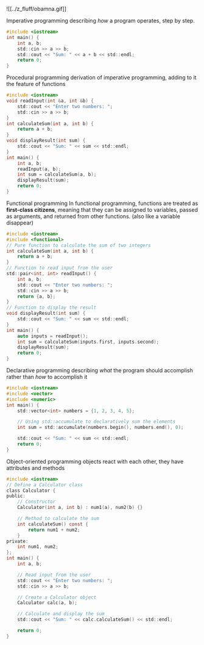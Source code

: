 ![[../z_fluff/obamna.gif]]

Imperative programming
describing _how_ a program operates, step by step.
```c
#include <iostream>
int main() {
    int a, b;
    std::cin >> a >> b;
    std::cout << "Sum: " << a + b << std::endl;
    return 0;
}

```
Procedural programming
derivation of imperative programming, adding to it the feature of functions
```c
#include <iostream>
void readInput(int &a, int &b) {
    std::cout << "Enter two numbers: ";
    std::cin >> a >> b;
}
int calculateSum(int a, int b) {
    return a + b;
}
void displayResult(int sum) {
    std::cout << "Sum: " << sum << std::endl;
}
int main() {
    int a, b;
    readInput(a, b);
    int sum = calculateSum(a, b);
    displayResult(sum);
    return 0;
}

```
Functional programming
In functional programming, functions are treated as **first-class citizens**, meaning that they can be assigned to variables, passed as arguments, and returned from other functions. (also like a variable disappear)
```c
#include <iostream>
#include <functional>
// Pure function to calculate the sum of two integers
int calculateSum(int a, int b) {
    return a + b;
}
// Function to read input from the user
std::pair<int, int> readInput() {
    int a, b;
    std::cout << "Enter two numbers: ";
    std::cin >> a >> b;
    return {a, b};
}
// Function to display the result
void displayResult(int sum) {
    std::cout << "Sum: " << sum << std::endl;
}
int main() {
    auto inputs = readInput();
    int sum = calculateSum(inputs.first, inputs.second);
    displayResult(sum);
    return 0;
}

```
Declarative programming
describing _what_ the program should accomplish rather than _how_ to accomplish it
```c
#include <iostream>
#include <vector>
#include <numeric>
int main() {
    std::vector<int> numbers = {1, 2, 3, 4, 5};

    // Using std::accumulate to declaratively sum the elements
    int sum = std::accumulate(numbers.begin(), numbers.end(), 0);

    std::cout << "Sum: " << sum << std::endl;
    return 0;
}

```
Object-oriented programming
objects react with each other, they have attributes and methods
```c
#include <iostream>
// Define a Calculator class
class Calculator {
public:
    // Constructor
    Calculator(int a, int b) : num1(a), num2(b) {}

    // Method to calculate the sum
    int calculateSum() const {
        return num1 + num2;
    }
private:
    int num1, num2;
};
int main() {
    int a, b;

    // Read input from the user
    std::cout << "Enter two numbers: ";
    std::cin >> a >> b;

    // Create a Calculator object
    Calculator calc(a, b);

    // Calculate and display the sum
    std::cout << "Sum: " << calc.calculateSum() << std::endl;

    return 0;
}

```
